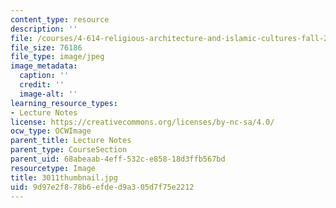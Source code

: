 ```yaml
---
content_type: resource
description: ''
file: /courses/4-614-religious-architecture-and-islamic-cultures-fall-2002/9d97e2f878b6efded9a305d7f75e2212_3011thumbnail.jpg
file_size: 76186
file_type: image/jpeg
image_metadata:
  caption: ''
  credit: ''
  image-alt: ''
learning_resource_types:
- Lecture Notes
license: https://creativecommons.org/licenses/by-nc-sa/4.0/
ocw_type: OCWImage
parent_title: Lecture Notes
parent_type: CourseSection
parent_uid: 68abeaab-4eff-532c-e858-18d3ffb567bd
resourcetype: Image
title: 3011thumbnail.jpg
uid: 9d97e2f8-78b6-efde-d9a3-05d7f75e2212
---
```

